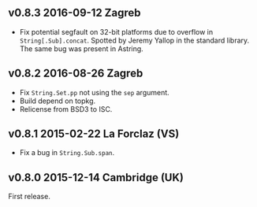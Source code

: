 v0.8.3 2016-09-12 Zagreb
------------------------

- Fix potential segfault on 32-bit platforms due to overflow in
  `String[.Sub].concat`. Spotted by Jeremy Yallop in the standard
  library. The same bug was present in Astring.

v0.8.2 2016-08-26 Zagreb
------------------------

- Fix `String.Set.pp` not using the `sep` argument.
- Build depend on topkg.
- Relicense from BSD3 to ISC.

v0.8.1 2015-02-22 La Forclaz (VS)
---------------------------------

- Fix a bug in `String.Sub.span`.

v0.8.0 2015-12-14 Cambridge (UK)
--------------------------------

First release.
